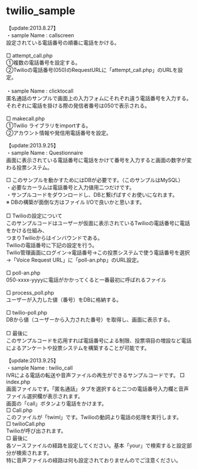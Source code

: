 twilio_sample
=============
【update:2013.8.27】<br>
・sample Name : callscreen<br>
設定されている電話番号の順番に電話をかける。<br>
<br>
□ attempt_call.php<br>
①複数の電話番号を設定する。<br>
②Twilioの電話番号(050)のRequestURLに「attempt_call.php」のURLを設定。<br>
<br>
・sample Name : clicktocall<br>
匿名通話のサンプルで画面上の入力フォムにそれぞれ違う電話番号を入力する。<br>
それぞれに電話を掛ける際の発信者番号は050で表示される。<br>
<br>
□ makecall.php<br>
①Twilio ライブラリをimportする。<br>
②アカウント情報や発信用電話番号を設定。<br>

【update:2013.9.25】<br>
・sample Name : Questionnaire<br>
画面に表示されている電話番号に電話をかけて番号を入力すると画面の数字が変わる投票システム。<br>

□ このサンプルを動かすためにはDBが必要です。（このサンプルはMySQL）<br>
・必要なカーラムは電話番号と入力値用二つだけです。<br>
・サンプルコードをダウンロードし、DBと繋げばすぐお使いになれます。<br>
※ DBの構築が面倒な方はファイル I/Oで良いかと思います。<br>
<br>
□ Twilioの設定について<br>
このサンプルコードはユーザーが仮面に表示されているTwilioの電話番号に電話をかける仕組み、<br>つまりTwilioからはインバウンドである。<br>
Twilioの電話番号に下記の設定を行う。<br>
Twilio管理画面にログイン→電話番号→この投票システムで使う電話番号を選択→「Voice Request URL」に「poll-an.php」のURL設定。<br>
<br>
□ poll-an.php<br>
050-xxxx-yyyyに電話がかかってくると一番最初に呼ばれるファイル<br>
<br>
□ process_poll.php<br>
ユーザーが入力した値（番号）をDBに格納する。<br>
<br>
□ twilio-poll.php<br>
DBから値（ユーザーから入力された番号）を取得し、画面に表示する。<br>
<br>
□ 最後に<br>
このサンプルコードを応用すれば電話番号による制限、投票項目の増設など電話によるアンケートや投票システムを構築することが可能です。

【update:2013.9.25】<br>
・sample Name : twilio_call<br>
IVRによる電話の転送や音声ファイルの再生ができるサンプルコードです。
□ index.php<br>
画面ファイルです。「匿名通話」タブを選択すると二つの電話番号入力欄と音声ファイル選択欄が表示されます。<br>
画面の「call」ボタンより電話をかけます。<br>
□ Call.php<br>
このファイルが「twiml」です。Twilioの動詞より電話の処理を実行します。<br>
□ twilioCall.php<br>
Twilioが呼び出されます。<br>
□ 最後に<br>
各ソースファイルの経路を設定してください。基本「your」で検索すると設定部分が検索されます。<br>
特に音声ファイルの経路は何も設定されておりませんのでご注意ください。<br>

